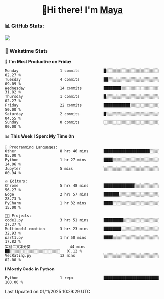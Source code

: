  <h1 align="center">👋Hi there! I'm <a href="https://liumyblog.cn">Maya</a></h1>

### 📊 GitHub Stats:
<p href="https://github.com/anuraghazra/github-readme-stats">
<img align="left" src="https://github-readme-stats.vercel.app/api?username=liumy-lay&show_icons=true&title_color=ffffff&icon_color=ffffff&text_color=ffffff&bg_color=D80835&hide_title=true" />
</p>
<br clear="left"/>

### 🚀 Wakatime Stats
<!--START_SECTION:waka-->
📅 **I'm Most Productive on Friday** 

```text
Monday                   1 commits           █░░░░░░░░░░░░░░░░░░░░░░░░   02.27 % 
Tuesday                  4 commits           ██░░░░░░░░░░░░░░░░░░░░░░░   09.09 % 
Wednesday                14 commits          ████████░░░░░░░░░░░░░░░░░   31.82 % 
Thursday                 1 commits           █░░░░░░░░░░░░░░░░░░░░░░░░   02.27 % 
Friday                   22 commits          ████████████░░░░░░░░░░░░░   50.00 % 
Saturday                 2 commits           █░░░░░░░░░░░░░░░░░░░░░░░░   04.55 % 
Sunday                   0 commits           ░░░░░░░░░░░░░░░░░░░░░░░░░   00.00 % 
```


📊 **This Week I Spent My Time On** 

```text
💬 Programming Languages: 
Other                    8 hrs 46 mins       █████████████████████░░░░   85.00 % 
Python                   1 hr 27 mins        ████░░░░░░░░░░░░░░░░░░░░░   14.06 % 
Jupyter                  5 mins              ░░░░░░░░░░░░░░░░░░░░░░░░░   00.94 % 

🔥 Editors: 
Chrome                   5 hrs 48 mins       ██████████████░░░░░░░░░░░   56.27 % 
Edge                     2 hrs 57 mins       ███████░░░░░░░░░░░░░░░░░░   28.73 % 
PyCharm                  1 hr 32 mins        ████░░░░░░░░░░░░░░░░░░░░░   15.00 % 

🐱‍💻 Projects: 
code1.py                 3 hrs 51 mins       █████████░░░░░░░░░░░░░░░░   37.37 % 
Multimodal-emotion       3 hrs 23 mins       ████████░░░░░░░░░░░░░░░░░   32.93 % 
part1.py                 1 hr 50 mins        ████░░░░░░░░░░░░░░░░░░░░░   17.82 % 
实验二文本分类                  44 mins             ██░░░░░░░░░░░░░░░░░░░░░░░   07.12 % 
VecRating.py             12 mins             ░░░░░░░░░░░░░░░░░░░░░░░░░   02.00 % 
```

**I Mostly Code in Python** 

```text
Python                   1 repo              █████████████████████████   100.00 % 
```




 Last Updated on 01/11/2025 10:39:29 UTC
<!--END_SECTION:waka-->
